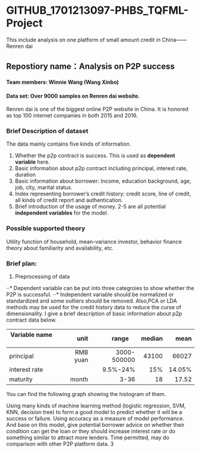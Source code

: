 # GITHUB_1701213097-PHBS_TQFML-Project
This include analysis on one platform of small amount credit in China——Renren dai
## Repostiory name：Analysis on P2P success 
#### Team members: Winnie Wang (Wang Xinbo)
#### Data set: Over 9000 samples on Renren dai website. 
Renren dai is one of the biggest online P2P website in China. It is honored as top 100 internet companies in both 2015 and 2016.

### Brief Description of dataset
The data mainly contains five kinds of information.
1.	Whether the p2p contract is success. This is used as **dependent variable** here.
2.	Basic information about p2p contract including principal, interest rate,
duration
3.	Basic information about borrower: Income, education background, age, job, city, marital status.
4.	Index representing borrower’s credit history: credit score, line of credit, all kinds of credit report and authentication. 
5.	Brief introduction of the usage of money. 
2-5 are all potential **independent variables** for the model.

### Possible supported theory
Utility function of household, mean-variance investor, behavior finance theory about familiarity and availability, etc.

### Brief plan:
1. Preprocessing of data

⋅⋅* Dependent variable can be put into three categroies to show whether the P2P is successful. 
⋅⋅* Independent variable should be normalized or standardized and some outliers should be removed. Also,PCA or LDA methods may be used for the credit history data to reduce the curse of dimensionality. I give a brief description of basic information about p2p contract data below.

| Variable name      |  unit  |  range     | median  | mean  |
| -------------      |-------:|-----------:| -------:|------:|
| principal          |RMB yuan| 3000-500000|  43100  | 66027 |
| interest rate      |        | 9.5%-24%   |  15%    | 14.05%|
| maturity           |  month | 3-36       |  18     | 17.52 |

You can find the following graph showing the histogram of them.

Using many kinds of machine learning method (logistic regression, SVM, KNN, decision tree) to form a good model to predict whether it will be a success or failure. Using accuracy as a measure of model performance. And base on this model, give potential borrower advice on whether their condition can get the loan or they should increase interest rate or do something similar to attract more lenders.
Time permitted, may do comparison with other P2P platform data.
3
